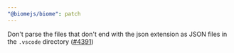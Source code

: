 ```yaml
---
"@biomejs/biome": patch
---
```


Don't parse the files that don't end with the json extension as JSON files in the `.vscode` directory ([#4391](https://github.com/biomejs/biome/issues/4391))
